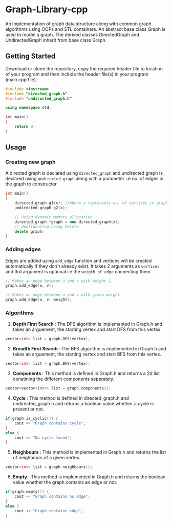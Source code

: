 # Graph-Library-cpp
An implementation of graph data structure along with common graph algorithms using OOPs and STL containers. An abstract base class Graph is used to model a graph. The derived classes DirectedGraph and UndirectedGraph inherit from base class Graph.


## Getting Started

Download or clone the repository, copy the required header file to location of your program and then include the header file(s) in your program (main.cpp file).

``` c++
#include <iostream>
#include "directed_graph.h"
#include "undirected_graph.h"

using namespace std;

int main()
{
	return 0;
}
```

## Usage

### Creating new graph

A directed graph is declared using `directed_graph` and undirected graph is declared using `undirected_graph` along with a parameter i.e no. of edges in the graph to constructor.

``` c++
int main()
{
	directed_graph g1(x); //Where x represents no. of vertices in graph
	undirected_graph g2(x);

	// Using dynamic memory allocation
	directed_graph *graph = new directed_graph(x);
	// deallocating using delete
	delete graph;
}
```

### Adding edges

Edges are added using `add_edge` function and vertices will be created automatically if they don't already exist. It takes 2 arguments as `vertices` and 3rd argument is optional i.e the `weigth of edge` connecting them.

```c++
// Makes an edge between u and v with weight 1.
graph.add_edge(u, v);

// Makes an edge between u and v with given weight.
graph.add_edge(u, v, weight);
```

### Algorithms

1. **Depth First Search** :
The DFS algorithm is implemented in Graph.h and takes an arguement, the 
starting vertex and start DFS from this vertex.

```c++
vector<int> list = graph.DFS(vertex);
```

2. **Breadth First Search** : 
The BFS algorithm is implemented in Graph.h and takes an arguement, the 
starting vertex and start BFS from this vertex.

```c++
vector<int> list = graph.BFS(vertex);
```

3. **Components** :
This method is defined in Graph.h and returns a 2d list conatining the different components seperately.

```c++
vector<vector<int>> list = graph.components();
```

4. **Cycle** :
This method is defined in directed_graph.h and undirected_graph.h and returns a boolean value whether a cycle is present or not.

```c++
if(graph.is_cyclic()) {
	cout << "Graph contains cycle";
}
else {
	cout << "No cycle found";
}
```

5. **Neighbours** :
This method is implemented in Graph.h and returns the list of neighbours of a given vertex.

```c++
vector<int> list = graph.neighbours();
```

6. **Empty** :
This method is implemented in Graph.h and returns the boolean value whether the graph contains an edge or not.

```c++
if(graph.empty()) {
	cout << "Graph contains no edge";
}
else {
	cout << "Graph contains edge";
}
```

## 
